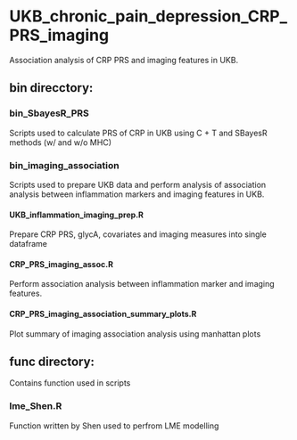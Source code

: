 # UKB_chronic_pain_depression_CRP_PRS_imaging
Association analysis of CRP PRS and imaging features in UKB.

## bin direcctory:

### bin_SbayesR_PRS
Scripts used to calculate PRS of CRP in UKB using C + T and SBayesR methods (w/ and w/o MHC)

### bin_imaging_association
Scripts used to prepare UKB data and perform analysis of association analysis between inflammation markers and imaging features in UKB.

#### UKB_inflammation_imaging_prep.R
Prepare CRP PRS, glycA, covariates and imaging measures into single dataframe

#### CRP_PRS_imaging_assoc.R
Perform association analysis between inflammation marker and imaging features.

#### CRP_PRS_imaging_association_summary_plots.R
Plot summary of imaging association analysis using manhattan plots

## func directory:
Contains function used in scripts

### lme_Shen.R
Function written by Shen used to perfrom LME modelling


